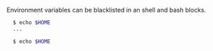 Environment variables can be blacklisted in an shell and bash blocks.

```sh
  $ echo $HOME
  ...
```

```sh unset-HOME
  $ echo $HOME
  
```
